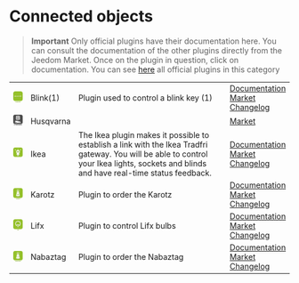 
# Connected objects


>**Important**
>Only official plugins have their documentation here. You can consult the documentation of the other plugins directly from the Jeedom Market. Once on the plugin in question, click on documentation.
>You can see [here](https://market.jeedom.com/index.php?v=d&p=market&type=plugin&categorie=devicecommunication) all official plugins in this category


| | | | |
|--- | --- | --- | ---|
|<img src="blink1/blink1_icon.png" class="pluginLogo" width="100" />|Blink(1)|Plugin used to control a blink key (1)|[Documentation](blink1/index.md)<br/>[Market](https://market.jeedom.com/index.php?v=d&p=market_display&id=1244)<br/>[Changelog](blink1/changelog.md)|
|<img src="husqvarna/husqvarna_icon.png" class="pluginLogo" width="100" />|Husqvarna||[Market](https://market.jeedom.com/index.php?v=d&p=market_display&id=3101)|
|<img src="ikealight/ikealight_icon.png" class="pluginLogo" width="100" />|Ikea|The Ikea plugin makes it possible to establish a link with the Ikea Tradfri gateway. You will be able to control your Ikea lights, sockets and blinds and have real-time status feedback.|[Documentation](ikealight/index.md)<br/>[Market](https://market.jeedom.com/index.php?v=d&p=market_display&id=3039)<br/>[Changelog](ikealight/changelog.md)|
|<img src="karotz/karotz_icon.png" class="pluginLogo" width="100" />|Karotz|Plugin to order the Karotz|[Documentation](karotz/index.md)<br/>[Market](https://market.jeedom.com/index.php?v=d&p=market_display&id=148)<br/>[Changelog](karotz/changelog.md)|
|<img src="lifx/lifx_icon.png" class="pluginLogo" width="100" />|Lifx|Plugin to control Lifx bulbs|[Documentation](lifx/index.md)<br/>[Market](https://market.jeedom.com/index.php?v=d&p=market_display&id=2070)<br/>[Changelog](lifx/changelog.md)|
|<img src="nabaztag/nabaztag_icon.png" class="pluginLogo" width="100" />|Nabaztag|Plugin to order the Nabaztag|[Documentation](nabaztag/index.md)<br/>[Market](https://market.jeedom.com/index.php?v=d&p=market_display&id=151)<br/>[Changelog](nabaztag/changelog.md)|
